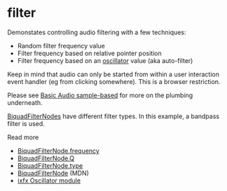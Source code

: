 # filter

Demonstates controlling audio filtering with a few techniques:
* Random filter frequency value
* Filter frequency based on relative pointer position
* Filter frequency based on an [oscillator](https://clinth.github.io/ixfx-docs/modulation/oscillator/) value (aka auto-filter)

Keep in mind that audio can only be started from within a user interaction event handler (eg from clicking somewhere). This is a browser restriction.

Please see [Basic Audio sample-based](../Basic-Audio-Sample.md) for more on the plumbing underneath.

[BiquadFilterNodes](https://developer.mozilla.org/en-US/docs/Web/API/BiquadFilterNode) have different filter types. In this example, a bandpass filter is used.

Read more
* [BiquadFilterNode.frequency](https://developer.mozilla.org/en-US/docs/Web/API/BiquadFilterNode/frequency)
* [BiquadFilterNode.Q](https://developer.mozilla.org/en-US/docs/Web/API/BiquadFilterNode/Q)
* [BiquadFilterNode.type](https://developer.mozilla.org/en-US/docs/Web/API/BiquadFilterNode/type)
* [BiquadFilterNode](https://developer.mozilla.org/en-US/docs/Web/API/BiquadFilterNode) (MDN)
* [ixfx Oscillator module](https://clinth.github.io/ixfx-docs/modulation/oscillator/)


